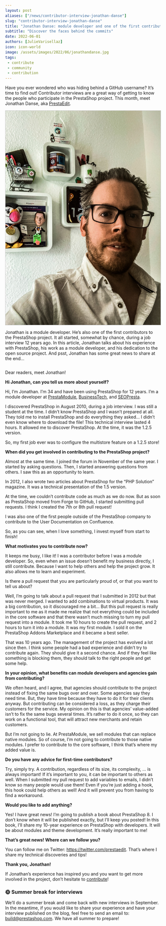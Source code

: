```yaml
---
layout: post
aliases: ["/news/contributor-interview-jonathan-danse"]
slug: "contributor-interview-jonathan-danse"
title: "Jonathan Danse: module developer and one of the first contributors"
subtitle: "Discover the faces behind the commits"
date: 2022-06-01
authors: [JulieVarisellaz]
icon: icon-world
image: /assets/images/2022/06/jonathandanse.jpg
tags:
 - contribute
 - community
 - contribution
---
```


Have you ever wondered who was hiding behind a GitHub username? It’s time to find out! Contributor interviews are a great way of getting to know the people who participate in the PrestaShop project. This month, meet Jonathan Danse, aka [PrestaEdit](https://github.com/prestaedit).

<img style="border: 1px solid #CCC; float: left; margin: 0 1em 1em 0;" width="525" height="693" src="/assets/images/2022/06/jonathandanse.jpg">

Jonathan is a module developer. He’s also one of the first contributors to the PrestaShop project. It all started, somewhat by chance, during a job interview 12 years ago. 
In this article, Jonathan talks about his experience with PrestaShop, his work as a module developer, and his dedication to the open source project. And psst, Jonathan has some great news to share at the end…

<div style="clear:both"></div>

Dear readers, meet Jonathan!

**Hi Jonathan, can you tell us more about yourself?**

Hi, I’m Jonathan. I’m 34 and have been using PrestaShop for 12 years. I’m a module developer at [PrestaModule](https://www.presta-module.com/fr/), [BusinessTech](https://www.businesstech.fr/en/), and [SEOPresta](https://www.seo-presta.com/).

I discovered PrestaShop in August 2010, during a job interview. I was still a student at the time. I didn’t know PrestaShop and I wasn’t prepared at all. They told me to install PrestaShop and do everything they asked… I didn’t even know where to download the file! This technical interview lasted 4 hours. It allowed me to discover PrestaShop. At the time, it was the 1.2.5 version. 

So, my first job ever was to configure the multistore feature on a 1.2.5 store! 

**When did you get involved in contributing to the PrestaShop project?**

Almost at the same time. I joined the forum in November of the same year. I started by asking questions. Then, I started answering questions from others. I saw this as an opportunity to learn. 

In 2012, I also wrote two articles about PrestaShop for the “PHP Solution” magazine. It was a technical presentation of the 1.5 version. 

At the time, we couldn’t contribute code as much as we do now. But as soon as PrestaShop moved from Forge to GitHub, I started submitting pull requests. I think I created the 7th or 8th pull request! 

I was also one of the first people outside of the PrestaShop company to contribute to the User Documentation on Confluence. 

So, as you can see, when I love something, I invest myself from start to finish! 

**What motivates you to contribute now?**

It keeps me busy, I like it! I was a contributor before I was a module developer. So, even when an issue doesn’t benefit my business directly, I still contribute. Because I want to help others and help the project grow. It also allows me to learn and experiment. 

Is there a pull request that you are particularly proud of, or that you want to tell us about? 

Well, I’m going to talk about a pull request that I submitted in 2012 but that was never merged. I wanted to add combinations to virtual products. It was a big contribution, so it discouraged me a bit… But this pull request is really important to me as it made me realize that not everything could be included in the core software and that there wasn’t much missing to turn my pull request into a module. It took me 10 hours to create the pull request, and 2 hours to turn it into a module. It was my first module. I sold it on the PrestaShop Addons Marketplace and it became a best seller. 

That was 10 years ago. The management of the project has evolved a lot since then. I think some people had a bad experience and didn’t try to contribute again. They should give it a second chance. And if they feel like something is blocking them, they should talk to the right people and get some help.

**In your opinion, what benefits can module developers and agencies gain from contributing?**

We often heard, and I agree, that agencies should contribute to the project instead of fixing the same bugs over and over. Some agencies say they need time. But, they have time because they have to do it for their clients anyway. But contributing can be considered a loss, as they charge their customers for the service. My opinion on this is that agencies’ value-added isn’t to fix the same bugs several times. It’s rather to do it once, so they can work on a functional tool, that will attract new merchants and retain customers. 

But I’m not going to lie. At PrestaModule, we sell modules that can replace native modules. So of course, I’m not going to contribute to those native modules. I prefer to contribute to the core software, I think that’s where my added value is. 

**Do you have any advice for first-time contributors?**

Try, simply try. A contribution, regardless of its size, its complexity, … is always important! If it’s important to you, it can be important to others as well. When I submitted my pull request to add variables to emails, I didn’t know so many people would use them! 
Even if you’re just adding a hook, this hook could help others as well! And it will prevent you from having to find a workaround. 

**Would you like to add anything?**

Yes! I have great news! I’m going to publish a book about PrestaShop 8. I don’t know when it will be published exactly, but I’ll keep you posted! 
In this book, I’ll share my 10-year experience on PrestaShop with developers. It will be about modules and theme development. It’s really important to me!

**That’s great news! Where can we follow you?**

You can follow me on Twitter: https://twitter.com/prestaedit. That’s where I share my technical discoveries and tips! 

**Thank you, Jonathan!**

If Jonathan’s experience has inspired you and you want to get more involved in the project, don’t hesitate to [contribute](https://github.com/PrestaShop)! 

### 🌞 Summer break for interviews

We’ll do a summer break and come back with new interviews in September. 
In the meantime, if you would like to share your experience and have your interview published on the blog, feel free to send an email to: build@prestashop.com. We have all summer to prepare!
